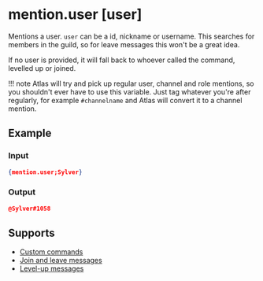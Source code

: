 # mention.user [user]

Mentions a user. `user` can be a id, nickname or username. This searches for members in the guild, so for leave messages this won't be a great idea.

If no user is provided, it will fall back to whoever called the command, levelled up or joined.

!!! note
    Atlas will try and pick up regular user, channel and role mentions, so you shouldn't ever have to use this variable. Just tag whatever you're after regularly, for example `#channelname` and Atlas will convert it to a channel mention.

## Example

### Input

```json
{mention.user;Sylver}
```

### Output

```json
@Sylver#1058
```

## Supports

* [Custom commands](/Modules/custom_commands/)
* [Join and leave messages](/Modules/join_leave_messages/)
* [Level-up messages](/Modules/levels/)

